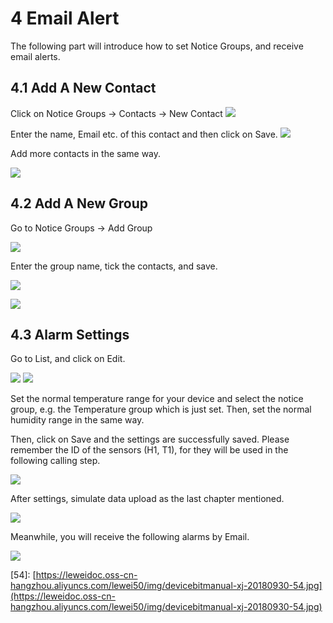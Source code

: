 # 4 Email Alert

The following part will introduce how to set Notice Groups, and receive email alerts.

## 4.1 Add A New Contact

Click on Notice Groups -&gt; Contacts -&gt; New Contact ![](https://leweidoc.oss-cn-hangzhou.aliyuncs.com/lewei50/img/devicebitmanual-xj-20180930-17.jpg)

Enter the name, Email etc. of this contact and then click on Save. ![](https://leweidoc.oss-cn-hangzhou.aliyuncs.com/lewei50/img/devicebitmanual-xj-20180930-18.jpg)

Add more contacts in the same way.

![](https://leweidoc.oss-cn-hangzhou.aliyuncs.com/lewei50/img/devicebitmanual-xj-20180930-19.jpg)

## 4.2 Add A New Group

Go to Notice Groups -&gt; Add Group

![](https://leweidoc.oss-cn-hangzhou.aliyuncs.com/lewei50/img/devicebitmanual-xj-20180930-20.jpg)

Enter the group name, tick the contacts, and save.

![](https://leweidoc.oss-cn-hangzhou.aliyuncs.com/lewei50/img/devicebitmanual-xj-20180930-21.jpg)

![](https://leweidoc.oss-cn-hangzhou.aliyuncs.com/lewei50/img/devicebitmanual-xj-20180930-22.jpg)

## 4.3 Alarm Settings

Go to List, and click on Edit.

![](https://leweidoc.oss-cn-hangzhou.aliyuncs.com/lewei50/img/devicebitmanual-xj-20180930-23.jpg) ![](https://leweidoc.oss-cn-hangzhou.aliyuncs.com/lewei50/img/devicebitmanual-xj-20180930-24.jpg)

Set the normal temperature range for your device and select the notice group, e.g. the Temperature group which is just set. Then, set the normal humidity range in the same way.

Then, click on Save and the settings are successfully saved. Please remember the ID of the sensors \(H1, T1\), for they will be used in the following calling step.

![](https://leweidoc.oss-cn-hangzhou.aliyuncs.com/lewei50/img/devicebitmanual-xj-20180930-25.jpg)

After settings, simulate data upload as the last chapter mentioned.

![](https://leweidoc.oss-cn-hangzhou.aliyuncs.com/lewei50/img/devicebitmanual-xj-20180930-26.jpg)

Meanwhile, you will receive the following alarms by Email.

![](https://leweidoc.oss-cn-hangzhou.aliyuncs.com/lewei50/img/devicebitmanual-xj-20180930-27.jpg)

\[54\]: [https://leweidoc.oss-cn-hangzhou.aliyuncs.com/lewei50/img/devicebitmanual-xj-20180930-54.jpg](https://leweidoc.oss-cn-hangzhou.aliyuncs.com/lewei50/img/devicebitmanual-xj-20180930-54.jpg)


